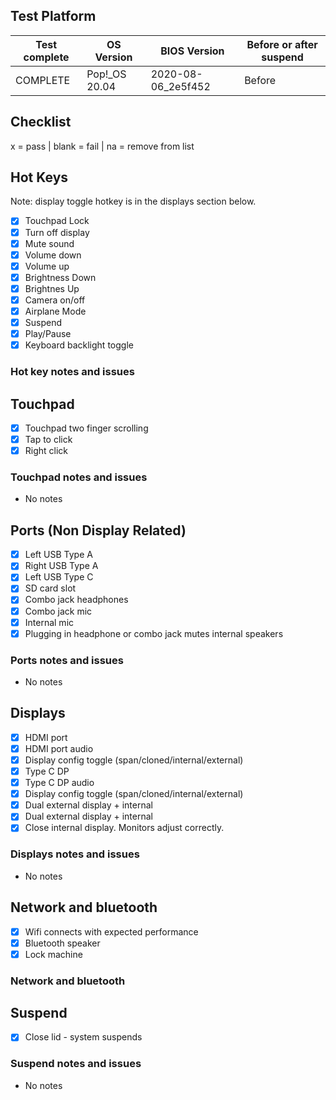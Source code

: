 ## Test Platform

| Test complete | OS Version    | BIOS Version       | Before or after suspend |
| ------------- | ------------- | ------------       | ----------------------- |
| COMPLETE      |Pop!\_OS 20.04 | 2020-08-06_2e5f452 | Before                  |

## Checklist
x = pass | blank = fail | na = remove from list

## Hot Keys

Note: display toggle hotkey is in the displays section below.

- [x] Touchpad Lock
- [x] Turn off display
- [x] Mute sound
- [x] Volume down
- [x] Volume up
- [x] Brightness Down
- [x] Brightnes Up
- [x] Camera on/off
- [x] Airplane Mode
- [x] Suspend
- [x] Play/Pause
- [x] Keyboard backlight toggle

### Hot key notes and issues

## Touchpad

- [x] Touchpad two finger scrolling 
- [x] Tap to click
- [x] Right click

### Touchpad notes and issues

- No notes

## Ports (Non Display Related)

- [x] Left USB Type A
- [x] Right USB Type A
- [x] Left USB Type C
- [x] SD card slot
- [x] Combo jack headphones
- [x] Combo jack mic
- [x] Internal mic
- [x] Plugging in headphone or combo jack mutes internal speakers

### Ports notes and issues

- No notes

## Displays

- [x] HDMI port
- [x] HDMI port audio
- [x] Display config toggle (span/cloned/internal/external)
- [x] Type C DP
- [x] Type C DP audio
- [x] Display config toggle (span/cloned/internal/external)
- [x] Dual external display + internal
- [x] Dual external display + internal
- [x] Close internal display. Monitors adjust correctly.

### Displays notes and issues

- No notes

## Network and bluetooth

- [x] Wifi connects with expected performance
- [x] Bluetooth speaker
- [x] Lock machine

### Network and bluetooth

## Suspend

- [x] Close lid - system suspends

### Suspend notes and issues
- No notes
